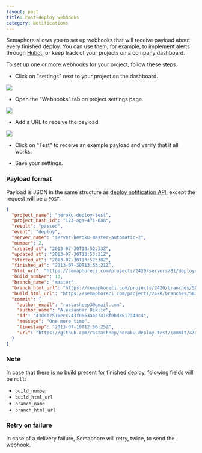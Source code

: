 ```yaml
---
layout: post
title: Post-deploy webhooks
category: Notifications
---
```


Semaphore allows you to set up webhooks that will receive payload about every finished deploy.
You can use them, for example, to implement alerts through [Hubot](https://github.com/hubotio/hubot), or keep track of your projects on a company dashboard.

To set up one or more webhooks for your project, follow these steps:

- Click on "settings" next to your project on the dashboard.

<img src="/docs/assets/img/webhooks/project-settings-link.png" class="img-responsive">

- Open the "Webhooks" tab on project settings page.

<img src="/docs/assets/img/webhooks/webhooks-tab-link.png" class="img-responsive">

- Add a URL to receive the payload.

<img src="/docs/assets/img/webhooks/webhooks.png" class="img-responsive">

- Click on "Test" to receive an example payload and verify that it all works.

- Save your settings.

### Payload format

Payload is JSON in the same structure as [deploy notification API](/docs/servers-and-deploys-api.html), except the request will be a `POST`.

```json
{
  "project_name": "heroku-deploy-test",
  "project_hash_id": "123-aga-471-6a8",
  "result": "passed",
  "event": "deploy",
  "server_name": "server-heroku-master-automatic-2",
  "number": 2,
  "created_at": "2013-07-30T13:52:33Z",
  "updated_at": "2013-07-30T13:53:21Z",
  "started_at": "2013-07-30T13:52:38Z",
  "finished_at": "2013-07-30T13:53:21Z",
  "html_url": "https://semaphoreci.com/projects/2420/servers/81/deploys/2",
  "build_number": 10,
  "branch_name": "master",
  "branch_html_url": "https://semaphoreci.com/projects/2420/branches/58394",
  "build_html_url": "https://semaphoreci.com/projects/2420/branches/58394/builds/7",
  "commit": {
    "author_email": "rastasheep3@gmail.com",
    "author_name": "Aleksandar Diklic",
    "id": "43ddb7516ecc743f0563abd7418f0bd3617348c4",
    "message": "One more time",
    "timestamp": "2013-07-19T12:56:25Z",
    "url": "https://github.com/rastasheep/heroku-deploy-test/commit/43ddb7516ecc743f0563abd7418f0bd3617348c4"
  }
}
```

### Note

In case that there is no build present for finished deploy, folowing fields will be `null`:

- `build_number` 
- `build_html_url`
- `branch_name`
- `branch_html_url`


### Retry on failure

In case of a delivery failure, Semaphore will retry, twice, to send the webhook.
